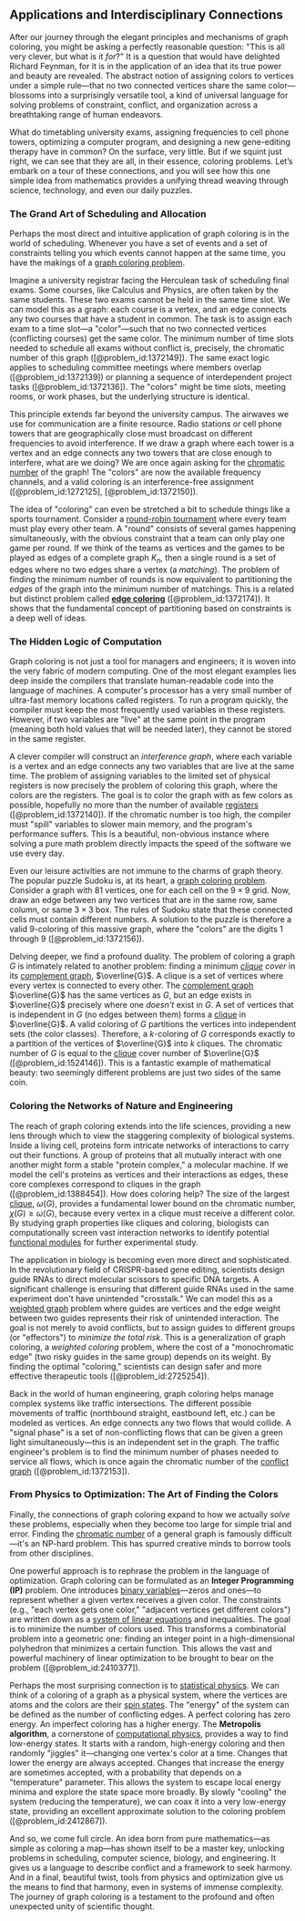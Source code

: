 ## Applications and Interdisciplinary Connections

After our journey through the elegant principles and mechanisms of graph coloring, you might be asking a perfectly reasonable question: "This is all very clever, but what is it *for*?" It is a question that would have delighted Richard Feynman, for it is in the application of an idea that its true power and beauty are revealed. The abstract notion of assigning colors to vertices under a simple rule—that no two connected vertices share the same color—blossoms into a surprisingly versatile tool, a kind of universal language for solving problems of constraint, conflict, and organization across a breathtaking range of human endeavors.

What do timetabling university exams, assigning frequencies to cell phone towers, optimizing a computer program, and designing a new gene-editing therapy have in common? On the surface, very little. But if we squint just right, we can see that they are all, in their essence, coloring problems. Let’s embark on a tour of these connections, and you will see how this one simple idea from mathematics provides a unifying thread weaving through science, technology, and even our daily puzzles.

### The Grand Art of Scheduling and Allocation

Perhaps the most direct and intuitive application of graph coloring is in the world of scheduling. Whenever you have a set of events and a set of constraints telling you which events cannot happen at the same time, you have the makings of a [graph coloring problem](@article_id:262828).

Imagine a university registrar facing the Herculean task of scheduling final exams. Some courses, like Calculus and Physics, are often taken by the same students. These two exams cannot be held in the same time slot. We can model this as a graph: each course is a vertex, and an edge connects any two courses that have a student in common. The task is to assign each exam to a time slot—a "color"—such that no two connected vertices (conflicting courses) get the same color. The minimum number of time slots needed to schedule all exams without conflict is, precisely, the chromatic number of this graph ([@problem_id:1372149]). The same exact logic applies to scheduling committee meetings where members overlap ([@problem_id:1372139]) or planning a sequence of interdependent project tasks ([@problem_id:1372136]). The "colors" might be time slots, meeting rooms, or work phases, but the underlying structure is identical.

This principle extends far beyond the university campus. The airwaves we use for communication are a finite resource. Radio stations or cell phone towers that are geographically close must broadcast on different frequencies to avoid interference. If we draw a graph where each tower is a vertex and an edge connects any two towers that are close enough to interfere, what are we doing? We are once again asking for the [chromatic number](@article_id:273579) of the graph! The "colors" are now the available frequency channels, and a valid coloring is an interference-free assignment ([@problem_id:1272125], [@problem_id:1372150]).

The idea of "coloring" can even be stretched a bit to schedule things like a sports tournament. Consider a [round-robin tournament](@article_id:267650) where every team must play every other team. A "round" consists of several games happening simultaneously, with the obvious constraint that a team can only play one game per round. If we think of the teams as vertices and the games to be played as edges of a complete graph $K_n$, then a single round is a set of edges where no two edges share a vertex (a *matching*). The problem of finding the minimum number of rounds is now equivalent to partitioning the *edges* of the graph into the minimum number of matchings. This is a related but distinct problem called **[edge coloring](@article_id:270853)** ([@problem_id:1372174]). It shows that the fundamental concept of partitioning based on constraints is a deep well of ideas.

### The Hidden Logic of Computation

Graph coloring is not just a tool for managers and engineers; it is woven into the very fabric of modern computing. One of the most elegant examples lies deep inside the compilers that translate human-readable code into the language of machines. A computer's processor has a very small number of ultra-fast memory locations called registers. To run a program quickly, the compiler must keep the most frequently used variables in these registers. However, if two variables are "live" at the same point in the program (meaning both hold values that will be needed later), they cannot be stored in the same register.

A clever compiler will construct an *interference graph*, where each variable is a vertex and an edge connects any two variables that are live at the same time. The problem of assigning variables to the limited set of physical registers is now precisely the problem of coloring this graph, where the colors are the registers. The goal is to color the graph with as few colors as possible, hopefully no more than the number of available [registers](@article_id:170174) ([@problem_id:1372140]). If the chromatic number is too high, the compiler must "spill" variables to slower main memory, and the program's performance suffers. This is a beautiful, non-obvious instance where solving a pure math problem directly impacts the speed of the software we use every day.

Even our leisure activities are not immune to the charms of graph theory. The popular puzzle Sudoku is, at its heart, a [graph coloring problem](@article_id:262828). Consider a graph with 81 vertices, one for each cell on the $9 \times 9$ grid. Now, draw an edge between any two vertices that are in the same row, same column, or same $3 \times 3$ box. The rules of Sudoku state that these connected cells must contain different numbers. A solution to the puzzle is therefore a valid 9-coloring of this massive graph, where the "colors" are the digits 1 through 9 ([@problem_id:1372156]).

Delving deeper, we find a profound duality. The problem of coloring a graph $G$ is intimately related to another problem: finding a minimum *[clique](@article_id:275496) cover* in its [complement graph](@article_id:275942), $\overline{G}$. A clique is a set of vertices where every vertex is connected to every other. The [complement graph](@article_id:275942) $\overline{G}$ has the same vertices as $G$, but an edge exists in $\overline{G}$ precisely where one *doesn't* exist in $G$. A set of vertices that is independent in $G$ (no edges between them) forms a [clique](@article_id:275496) in $\overline{G}$. A valid coloring of $G$ partitions the vertices into independent sets (the color classes). Therefore, a $k$-coloring of $G$ corresponds exactly to a partition of the vertices of $\overline{G}$ into $k$ cliques. The chromatic number of $G$ is equal to the [clique](@article_id:275496) cover number of $\overline{G}$ ([@problem_id:1524146]). This is a fantastic example of mathematical beauty: two seemingly different problems are just two sides of the same coin.

### Coloring the Networks of Nature and Engineering

The reach of graph coloring extends into the life sciences, providing a new lens through which to view the staggering complexity of biological systems. Inside a living cell, proteins form intricate networks of interactions to carry out their functions. A group of proteins that all mutually interact with one another might form a stable "protein complex," a molecular machine. If we model the cell's proteins as vertices and their interactions as edges, these core complexes correspond to cliques in the graph ([@problem_id:1388454]). How does coloring help? The size of the largest [clique](@article_id:275496), $\omega(G)$, provides a fundamental lower bound on the chromatic number, $\chi(G) \ge \omega(G)$, because every vertex in a clique must receive a different color. By studying graph properties like cliques and coloring, biologists can computationally screen vast interaction networks to identify potential [functional modules](@article_id:274603) for further experimental study.

The application in biology is becoming even more direct and sophisticated. In the revolutionary field of CRISPR-based gene editing, scientists design guide RNAs to direct molecular scissors to specific DNA targets. A significant challenge is ensuring that different guide RNAs used in the same experiment don't have unintended "crosstalk." We can model this as a [weighted graph](@article_id:268922) problem where guides are vertices and the edge weight between two guides represents their risk of unintended interaction. The goal is not merely to avoid conflicts, but to assign guides to different groups (or "effectors") to *minimize the total risk*. This is a generalization of graph coloring, a *weighted coloring* problem, where the cost of a "monochromatic edge" (two risky guides in the same group) depends on its weight. By finding the optimal "coloring," scientists can design safer and more effective therapeutic tools ([@problem_id:2725254]).

Back in the world of human engineering, graph coloring helps manage complex systems like traffic intersections. The different possible movements of traffic (northbound straight, eastbound left, etc.) can be modeled as vertices. An edge connects any two flows that would collide. A "signal phase" is a set of non-conflicting flows that can be given a green light simultaneously—this is an independent set in the graph. The traffic engineer's problem is to find the minimum number of phases needed to service all flows, which is once again the chromatic number of the [conflict graph](@article_id:272346) ([@problem_id:1372153]).

### From Physics to Optimization: The Art of Finding the Colors

Finally, the connections of graph coloring expand to how we actually *solve* these problems, especially when they become too large for simple trial and error. Finding the [chromatic number](@article_id:273579) of a general graph is famously difficult—it's an NP-hard problem. This has spurred creative minds to borrow tools from other disciplines.

One powerful approach is to rephrase the problem in the language of optimization. Graph coloring can be formulated as an **Integer Programming (IP)** problem. One introduces [binary variables](@article_id:162267)—zeros and ones—to represent whether a given vertex receives a given color. The constraints (e.g., "each vertex gets one color," "adjacent vertices get different colors") are written down as a [system of linear equations](@article_id:139922) and inequalities. The goal is to minimize the number of colors used. This transforms a combinatorial problem into a geometric one: finding an integer point in a high-dimensional polyhedron that minimizes a certain function. This allows the vast and powerful machinery of linear optimization to be brought to bear on the problem ([@problem_id:2410377]).

Perhaps the most surprising connection is to [statistical physics](@article_id:142451). We can think of a coloring of a graph as a physical system, where the vertices are atoms and the colors are their [spin states](@article_id:148942). The "energy" of the system can be defined as the number of conflicting edges. A perfect coloring has zero energy. An imperfect coloring has a higher energy. The **Metropolis algorithm**, a cornerstone of [computational physics](@article_id:145554), provides a way to find low-energy states. It starts with a random, high-energy coloring and then randomly "jiggles" it—changing one vertex's color at a time. Changes that lower the energy are always accepted. Changes that increase the energy are sometimes accepted, with a probability that depends on a "temperature" parameter. This allows the system to escape local energy minima and explore the state space more broadly. By slowly "cooling" the system (reducing the temperature), we can coax it into a very low-energy state, providing an excellent approximate solution to the coloring problem ([@problem_id:2412867]).

And so, we come full circle. An idea born from pure mathematics—as simple as coloring a map—has shown itself to be a master key, unlocking problems in scheduling, computer science, biology, and engineering. It gives us a language to describe conflict and a framework to seek harmony. And in a final, beautiful twist, tools from physics and optimization give us the means to find that harmony, even in systems of immense complexity. The journey of graph coloring is a testament to the profound and often unexpected unity of scientific thought.